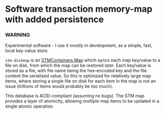# Software transaction memory-map with added persistence

### WARNING
Experimental software - I use it mostly in development, as a simple, fast, local key-value store.

`stm-diskmap` is an [STMContainers.Map](https://www.stackage.org/haddock/lts-7.3/stm-containers-0.2.15/STMContainers-Map.html) which syncs each map key/value to a file on disk, from which the map can be restored later. Each key/value is stored as a file, with file name being the hex-encoded key and the file content the serialized value. So this is optimized for relatively large map items, where storing a single file on disk for each item in the map is not an issue (trillions of items would probably be too much).

This database is ACID-compliant (assuming no bugs). The STM map provides a layer of atomicity, allowing multiple map items to be updated in a single atomic operation.


